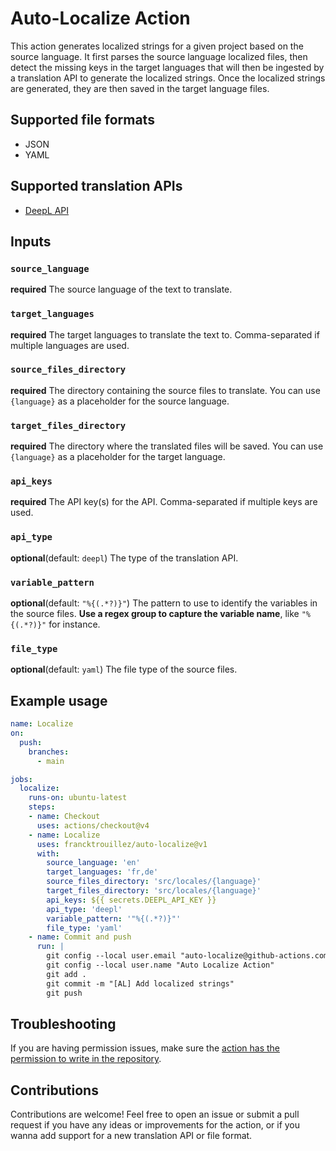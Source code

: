 # Auto-Localize Action

This action generates localized strings for a given project based on the source language. It first parses the source language localized files, then detect the missing keys in the target languages that will then be ingested by a translation API to generate the localized strings. Once the localized strings are generated, they are then saved in the target language files.

## Supported file formats
- JSON
- YAML

## Supported translation APIs
- [DeepL API](https://www.deepl.com/en/pro-api)

## Inputs

### `source_language`
**required** The source language of the text to translate.
### `target_languages`
**required** The target languages to translate the text to. Comma-separated if multiple languages are used.
### `source_files_directory`
**required** The directory containing the source files to translate. You can use `{language}` as a placeholder for the source language.
### `target_files_directory`
**required** The directory where the translated files will be saved. You can use `{language}` as a placeholder for the target language.
### `api_keys`
**required** The API key(s) for the API. Comma-separated if multiple keys are used.
### `api_type`
**optional**(default: `deepl`) The type of the translation API.
### `variable_pattern`
**optional**(default: `"%{(.*?)}"`) The pattern to use to identify the variables in the source files. **Use a regex group to capture the variable name**, like `"%{(.*?)}"` for instance.
### `file_type`
**optional**(default: `yaml`) The file type of the source files.


## Example usage

```yaml
name: Localize
on:
  push:
    branches:
      - main

jobs:
  localize:
    runs-on: ubuntu-latest
    steps:
    - name: Checkout
      uses: actions/checkout@v4
    - name: Localize
      uses: francktrouillez/auto-localize@v1
      with:
        source_language: 'en'
        target_languages: 'fr,de'
        source_files_directory: 'src/locales/{language}'
        target_files_directory: 'src/locales/{language}'
        api_keys: ${{ secrets.DEEPL_API_KEY }}
        api_type: 'deepl'
        variable_pattern: '"%{(.*?)}"'
        file_type: 'yaml'
    - name: Commit and push
      run: |
        git config --local user.email "auto-localize@github-actions.com"
        git config --local user.name "Auto Localize Action"
        git add .
        git commit -m "[AL] Add localized strings"
        git push
```

## Troubleshooting

If you are having permission issues, make sure the [action has the permission to write in the repository](https://docs.github.com/en/actions/using-jobs/assigning-permissions-to-jobs).

## Contributions

Contributions are welcome! Feel free to open an issue or submit a pull request if you have any ideas or improvements for the action, or if you wanna add support for a new translation API or file format.
